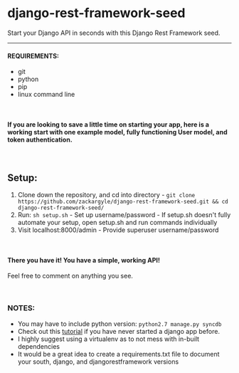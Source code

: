 django-rest-framework-seed
==========================
Start your Django API in seconds with this Django Rest Framework seed.

***

#### REQUIREMENTS: 
  - git
  - python
  - pip
  - linux command line

<br>

#### If you are looking to save a little time on starting your app, here is a working start with one example model, fully functioning User model, and token authentication.

<br>

## Setup:
  1. Clone down the repository, and cd into directory
    - `git clone https://github.com/zackargyle/django-rest-framework-seed.git && cd django-rest-framework-seed/`
  2. Run: `sh setup.sh`
    - Set up username/password
    - If setup.sh doesn't fully automate your setup, open setup.sh and run commands individually
  3. Visit localhost:8000/admin
    - Provide superuser username/password

<br>

#### There you have it! You have a simple, working API!

Feel free to comment on anything you see.

<br>

### NOTES:  
  - You may have to include python version: `python2.7 manage.py syncdb`
  - Check out this [tutorial](http://www.jeffknupp.com/blog/2012/10/24/starting-a-django-14-project-the-right-way/) if you have never started a django app before. 
  - I highly suggest using a virtualenv as to not mess with in-built dependencies
  - It would be a great idea to create a requirements.txt file to document your south,
    django, and djangorestframework versions